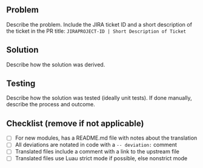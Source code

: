 ## Problem
Describe the problem. Include the JIRA ticket ID and a short description of the ticket in the PR title: `JIRAPROJECT-ID | Short Description of Ticket`

## Solution
Describe how the solution was derived.

## Testing
Describe how the solution was tested (ideally unit tests). If done manually, describe the process and outcome.

## Checklist (remove if not applicable)
- [ ] For new modules, has a README.md file with notes about the translation
- [ ] All deviations are notated in code with a `-- deviation:` comment
- [ ] Translated files include a comment with a link to the upstream file
- [ ] Translated files use Luau strict mode if possible, else nonstrict mode